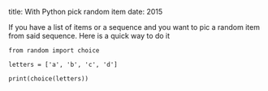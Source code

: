 title: With Python pick random item
date: 2015

If you have a list of items or a sequence and you want to pic a random item from said sequence. Here is a quick way to do it

```
from random import choice

letters = ['a', 'b', 'c', 'd']

print(choice(letters))
```
